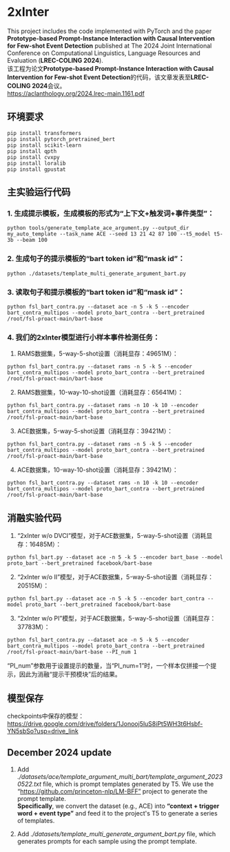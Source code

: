 # 2xInter
This project includes the code implemented with PyTorch and the paper **Prototype-based Prompt-Instance Interaction with Causal Intervention for Few-shot Event Detection** published at The 2024 Joint International Conference on Computational Linguistics, Language Resources and Evaluation (**LREC-COLING 2024**).<br>
该工程为论文**Prototype-based Prompt-Instance Interaction with Causal Intervention for Few-shot Event Detection**的代码，该文章发表至**LREC-COLING 2024**会议。<br>
https://aclanthology.org/2024.lrec-main.1161.pdf

## 环境要求
 ```
pip install transformers
pip install pytorch_pretrained_bert
pip install scikit-learn
pip install qpth
pip install cvxpy
pip install loralib
pip install gpustat
 ```

## 主实验运行代码
### 1. 生成提示模板，生成模板的形式为“上下文+触发词+事件类型”：
 ```
python tools/generate_template_ace_argument.py --output_dir my_auto_template --task_name ACE --seed 13 21 42 87 100 --t5_model t5-3b --beam 100
 ```

### 2. 生成句子的提示模板的“bart token id”和“mask id”：
 ```
python ./datasets/template_multi_generate_argument_bart.py
 ```

### 3. 读取句子和提示模板的“bart token id”和“mask id”：
 ```
python fsl_bart_contra.py --dataset ace -n 5 -k 5 --encoder bart_contra_multipos --model proto_bart_contra --bert_pretrained /root/fsl-proact-main/bart-base
 ```

### 4. 我们的2xInter模型进行小样本事件检测任务：
1) RAMS数据集，5-way-5-shot设置（消耗显存：49651M）：
 ```
python fsl_bart_contra.py --dataset rams -n 5 -k 5 --encoder bart_contra_multipos --model proto_bart_contra --bert_pretrained /root/fsl-proact-main/bart-base
 ```

2) RAMS数据集，10-way-10-shot设置（消耗显存：65641M）：
 ```
python fsl_bart_contra.py --dataset rams -n 10 -k 10 --encoder bart_contra_multipos --model proto_bart_contra --bert_pretrained /root/fsl-proact-main/bart-base
 ```

3) ACE数据集，5-way-5-shot设置（消耗显存：39421M）：
 ```
python fsl_bart_contra.py --dataset rams -n 5 -k 5 --encoder bart_contra_multipos --model proto_bart_contra --bert_pretrained /root/fsl-proact-main/bart-base
 ```

4) ACE数据集，10-way-10-shot设置（消耗显存：39421M）：
 ```
python fsl_bart_contra.py --dataset rams -n 10 -k 10 --encoder bart_contra_multipos --model proto_bart_contra --bert_pretrained /root/fsl-proact-main/bart-base
 ```

## 消融实验代码
1)  “2xInter w/o DVCI”模型，对于ACE数据集，5-way-5-shot设置（消耗显存：16485M）：
 ```
python fsl_bart.py --dataset ace -n 5 -k 5 --encoder bart_base --model proto_bart --bert_pretrained facebook/bart-base
 ```

2)  “2xInter w/o II”模型，对于ACE数据集，5-way-5-shot设置（消耗显存：20515M）：
 ```
python fsl_bart.py --dataset ace -n 5 -k 5 --encoder bart_contra --model proto_bart --bert_pretrained facebook/bart-base
 ```

3)  “2xInter w/o PI”模型，对于ACE数据集，5-way-5-shot设置（消耗显存：37783M）：
 ```
python fsl_bart_contra.py --dataset ace -n 5 -k 5 --encoder bart_contra_multipos --model proto_bart_contra --bert_pretrained /root/fsl-proact-main/bart-base --PI_num 1
 ```
“PI_num”参数用于设置提示的数量，当“PI_num=1”时，一个样本仅拼接一个提示，因此为消融“提示干预模块”后的结果。


## 模型保存
checkpoints中保存的模型：https://drive.google.com/drive/folders/1Jonooj5luS8iPt5WH3t6Hsbf-YN5sbSo?usp=drive_link

## December 2024 update

1. Add *./datasets/ace/template_argument_multi_bart/template_argument_20230522.txt* file, which is prompt templates generated by T5. We use the “https://github.com/princeton-nlp/LM-BFF” project to generate the prompt template. <br>
**Specifically**, we convert the dataset (e.g., ACE) into **“context + trigger word + event type”** and feed it to the project's T5 to generate a series of templates.

2. Add *./datasets/template_multi_generate_argument_bart.py* file, which generates prompts for each sample using the prompt template.
